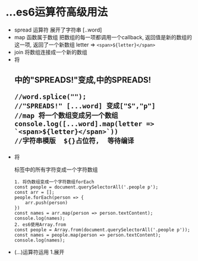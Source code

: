  # ...es6运算符高级用法
 - spread 运算符 展开了字符串 [..word]
 - map 函数属于数组 把数组的每一项都调用一个callback,
    返回值是新的数组的这一项, 返回了一个新数组
        letter => `<span>${letter}</span>`
- join 将数组连接成一个新的数组
- 将<h2>中的"SPREADS!"变成,<span>中的SPREADS!
    ```JS
    //word.splice("");
    //"SPREADS!" [...word] 变成["S","p"]
    //map 将一个数组变成另一个数组
    console.log([...word].map(letter => `<span>${letter}</span>`))  
    //字符串模版  ${}占位符,  等待编译 
    ```
- 将<p>标签中的所有字符变成一个字符数组
    ```JS
    1. 将伪数组变成一个字符数组forEach
    const people = document.querySelectorAll('.people p');
    const arr = [];
    people.forEach(person => {
        arr.push(person)
    })
    const names = arr.map(person => person.textContent);
    console.log(names); 
    2. es6使用Array.from
    const people = Array.from(document.querySelectorAll('.people p'));
    const names = people.map(person => person.textContent);
    console.log(names);  
    ``` 
- (...)运算符运用  1.展开             